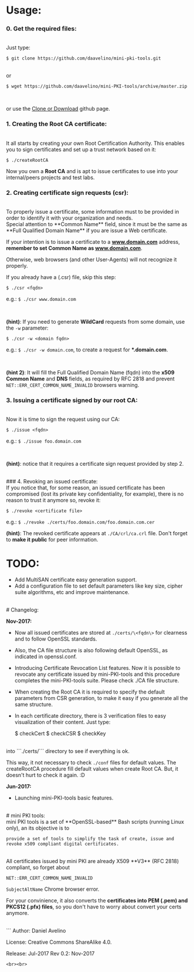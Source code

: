 # Usage:

### 0. Get the required files:
<br>
Just type:
<br>

    $ git clone https://github.com/daavelino/mini-pki-tools.git
<br>
or 
<br>

    $ wget https://github.com/daavelino/mini-PKI-tools/archive/master.zip
<br>

or use the [Clone or Download](https://github.com/daavelino/mini-PKI-tools/archive/master.zip) github page.
<br>

### 1. Creating the Root CA certificate:
<br>
It all starts by creating your own Root Certification Authority. This enables you to sign certificates and set up a trust network based on it:
<br>

    $ ./createRootCA

   Now you own a **Root CA** and is apt to issue certificates to use into your internal/peers projects and test labs.
<br>

### 2. Creating certificate sign requests (csr):
<br>
To properly issue a certificate, some information must to be provided in order to identify it with your organization and needs.

<br>
 Special attention to **Common Name** field, since it must be the same as **Full Qualified Domain Name** if you are issue a Web certificate.
<br>

If your intention is to issue a certificate to a **www.domain.com** address, **remember to set Common Name as www.domain.com**.

Otherwise, web browsers (and other User-Agents) will not recognize it properly.
 
If you already have a (.csr) file, skip this step: 
<br>

    $ ./csr <fqdn>

   e.g.: ```$ ./csr www.domain.com```

<br>

   **(hint)**: If you need to generate **WildCard** requests from some domain, use the ```-w``` parameter:
<br>

    $ ./csr -w <domain fqdn>


   e.g.: ```$ ./csr -w domain.com```, to create a request for **\*.domain.com**.

<br>

**(hint 2)**: It will fill the Full Qualified Domain Name (fqdn) into the **x509 Common Name** and **DNS** fields, as required by RFC 2818 and prevent `NET::ERR_CERT_COMMON_NAME_INVALID` browsers warning.
<br>

### 3. Issuing a certificate signed by our root CA:
<br>
Now it is time to sign the request using our CA:

<br>

    $ ./issue <fqdn>



   e.g.: ```$ ./issue foo.domain.com```

<br>

   **(hint)**: notice that it requires a certificate sign request provided by step 2.

<br>
### 4. Revoking an issued certificate:
<br>
If you notice that, for some reason, an issued certificate has been compromised (lost its private key confidentiality, for example), there is no reason to trust it anymore so, revoke it:

<br>

    $ ./revoke <certificate file>

   e.g.: ```$ ./revoke ./certs/foo.domain.com/foo.domain.com.cer```
<br>

   **(hint)**: The revoked certificate appears at ```./CA/crl/ca.crl``` file. Don't forget to **make it public** for peer information.
<br>
# TODO:

* Add MultiSAN certificate easy generation support.
* Add a configuration file to set default parameters like key size, cipher suite algorithms, etc and improve maintenance.

<br>
# Changelog:

**Nov-2017:**
* Now all issued certificates are stored at ```./certs/\<fqdn\>``` for clearness and to follow OpenSSL standards.

* Also, the CA file structure is also following default OpenSSL, as indicated in openssl.conf.

* Introducing Certificate Revocation List features.
Now it is possible to revocate any certificate issued by mini-PKI-tools and this procedure completes the mini-PKI-tools suite. Please check ./CA file structure.

* When creating the Root CA it is required to specify the default parameters from CSR generation, to make it easy if you generate all the same structure.

* In each certificate directory, there is 3 verification files to easy visualization of their content. Just type:


    $ checkCert
    $ checkCSR
    $ checkKey

<br>
into ```./certs/<fqdn>``` directory to see if everything is ok. 
<br>

This way, it not necessary to check ```./conf``` files for default values. The createRootCA procedure fill default values when create Root CA. But, it doesn't hurt to check it again. :D

**Jun-2017:**
* Launching mini-PKI-tools basic features.

<br>
# mini PKI tools:
<br>
mini PKI tools is a set of **OpenSSL-based** Bash scripts (running Linux only), an its objective is to

    provide a set of tools to simplify the task of create, issue and revoke x509 compliant digital certificates. 

<br>
All certificates issued by mini PKI are already X509 **V3** (RFC 2818) compliant, so forget about

`NET::ERR_CERT_COMMON_NAME_INVALID`

```SubjectAltName``` Chrome browser error.
<br>

For your convinience, it also converts the **certificates into PEM (.pem) and PKCS12 (.pfx) files**, so you don't have to worry about convert your certs anymore.

<br>
```
Author: Daniel Avelino  <daavelino@gmail.com>

License: Creative Commons ShareAlike 4.0.

Release: Jul-2017
Rev 0.2: Nov-2017
```
<br><br>
